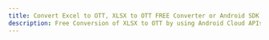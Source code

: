 ---title: Convert Excel to OTT, XLSX to OTT FREE Converter or Android SDKdescription: Free Conversion of XLSX to OTT by using Android Cloud APIs & SDKs. Also Create, Edit & Render Microsoft Excel, CSV and SpreadsheetML worksheets or spreadsheet in the Cloud.---